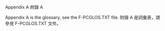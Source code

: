 Appendix A
附錄 A


Appendix A is the glossary, see the F-PCGLOS.TXT file.
附錄 A 是詞彙表，請參見 F-PCGLOS.TXT 文件。

